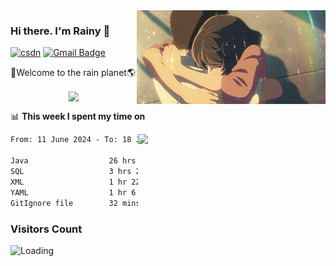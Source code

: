 <img  align='right' height="150" src="https://github.com/LikeRainDay/LikeRainDay/blob/master/pic/img_rain_1.gif?raw=true">



### Hi there. I'm Rainy :lemon:

[![csdn](https://img.shields.io/badge/-csdn-c14438?style=flat-square&logo=c&logoColor=white)](https://blog.csdn.net/qq_15807167)
[![Gmail Badge](https://img.shields.io/badge/-gmail-c14438?style=flat-square&logo=Gmail&logoColor=white&link=mailto:houshuai0816@gmail.com)](mailto:houshuai0816@gmail.com)

🚀Welcome to the rain planet🌎

<center>
<img align='center'  src="https://source.unsplash.com/user/rainyhehe/likes">
</center>

📊 **This week I spent my time on**

<img align='right'   width="300" src="https://github-readme-stats.vercel.app/api?username=LikeRainDay&show_icons=true&title_color=fff&icon_color=79ff97&text_color=9f9f9f&bg_color=151515&count_private=true">

<!--START_SECTION:waka-->

```txt
From: 11 June 2024 - To: 18 June 2024

Java                  26 hrs 24 mins  ███████████████████░░░░░░   75.83 %
SQL                   3 hrs 22 mins   ██▒░░░░░░░░░░░░░░░░░░░░░░   09.71 %
XML                   1 hr 22 mins    █░░░░░░░░░░░░░░░░░░░░░░░░   03.94 %
YAML                  1 hr 6 mins     ▓░░░░░░░░░░░░░░░░░░░░░░░░   03.18 %
GitIgnore file        32 mins         ▒░░░░░░░░░░░░░░░░░░░░░░░░   01.54 %
```

<!--END_SECTION:waka-->

### Visitors Count
<img align="left" src = "https://profile-counter.glitch.me/LikeRainDay/count.svg" alt ="Loading">
